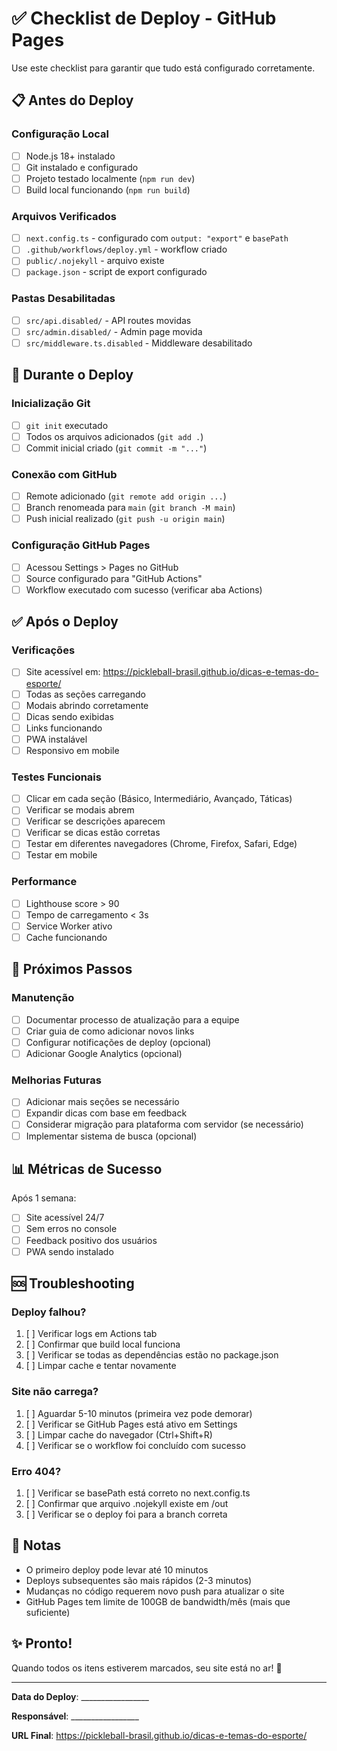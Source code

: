 # ✅ Checklist de Deploy - GitHub Pages

Use este checklist para garantir que tudo está configurado corretamente.

## 📋 Antes do Deploy

### Configuração Local

- [ ] Node.js 18+ instalado
- [ ] Git instalado e configurado
- [ ] Projeto testado localmente (`npm run dev`)
- [ ] Build local funcionando (`npm run build`)

### Arquivos Verificados

- [ ] `next.config.ts` - configurado com `output: "export"` e `basePath`
- [ ] `.github/workflows/deploy.yml` - workflow criado
- [ ] `public/.nojekyll` - arquivo existe
- [ ] `package.json` - script de export configurado

### Pastas Desabilitadas

- [ ] `src/api.disabled/` - API routes movidas
- [ ] `src/admin.disabled/` - Admin page movida
- [ ] `src/middleware.ts.disabled` - Middleware desabilitado

## 🚀 Durante o Deploy

### Inicialização Git

- [ ] `git init` executado
- [ ] Todos os arquivos adicionados (`git add .`)
- [ ] Commit inicial criado (`git commit -m "..."`)

### Conexão com GitHub

- [ ] Remote adicionado (`git remote add origin ...`)
- [ ] Branch renomeada para `main` (`git branch -M main`)
- [ ] Push inicial realizado (`git push -u origin main`)

### Configuração GitHub Pages

- [ ] Acessou Settings > Pages no GitHub
- [ ] Source configurado para "GitHub Actions"
- [ ] Workflow executado com sucesso (verificar aba Actions)

## ✅ Após o Deploy

### Verificações

- [ ] Site acessível em: https://pickleball-brasil.github.io/dicas-e-temas-do-esporte/
- [ ] Todas as seções carregando
- [ ] Modais abrindo corretamente
- [ ] Dicas sendo exibidas
- [ ] Links funcionando
- [ ] PWA instalável
- [ ] Responsivo em mobile

### Testes Funcionais

- [ ] Clicar em cada seção (Básico, Intermediário, Avançado, Táticas)
- [ ] Verificar se modais abrem
- [ ] Verificar se descrições aparecem
- [ ] Verificar se dicas estão corretas
- [ ] Testar em diferentes navegadores (Chrome, Firefox, Safari, Edge)
- [ ] Testar em mobile

### Performance

- [ ] Lighthouse score > 90
- [ ] Tempo de carregamento < 3s
- [ ] Service Worker ativo
- [ ] Cache funcionando

## 🔄 Próximos Passos

### Manutenção

- [ ] Documentar processo de atualização para a equipe
- [ ] Criar guia de como adicionar novos links
- [ ] Configurar notificações de deploy (opcional)
- [ ] Adicionar Google Analytics (opcional)

### Melhorias Futuras

- [ ] Adicionar mais seções se necessário
- [ ] Expandir dicas com base em feedback
- [ ] Considerar migração para plataforma com servidor (se necessário)
- [ ] Implementar sistema de busca (opcional)

## 📊 Métricas de Sucesso

Após 1 semana:
- [ ] Site acessível 24/7
- [ ] Sem erros no console
- [ ] Feedback positivo dos usuários
- [ ] PWA sendo instalado

## 🆘 Troubleshooting

### Deploy falhou?

1. [ ] Verificar logs em Actions tab
2. [ ] Confirmar que build local funciona
3. [ ] Verificar se todas as dependências estão no package.json
4. [ ] Limpar cache e tentar novamente

### Site não carrega?

1. [ ] Aguardar 5-10 minutos (primeira vez pode demorar)
2. [ ] Verificar se GitHub Pages está ativo em Settings
3. [ ] Limpar cache do navegador (Ctrl+Shift+R)
4. [ ] Verificar se o workflow foi concluído com sucesso

### Erro 404?

1. [ ] Verificar se basePath está correto no next.config.ts
2. [ ] Confirmar que arquivo .nojekyll existe em /out
3. [ ] Verificar se o deploy foi para a branch correta

## 📝 Notas

- O primeiro deploy pode levar até 10 minutos
- Deploys subsequentes são mais rápidos (2-3 minutos)
- Mudanças no código requerem novo push para atualizar o site
- GitHub Pages tem limite de 100GB de bandwidth/mês (mais que suficiente)

## ✨ Pronto!

Quando todos os itens estiverem marcados, seu site está no ar! 🎉

---

**Data do Deploy**: _________________

**Responsável**: _________________

**URL Final**: https://pickleball-brasil.github.io/dicas-e-temas-do-esporte/

